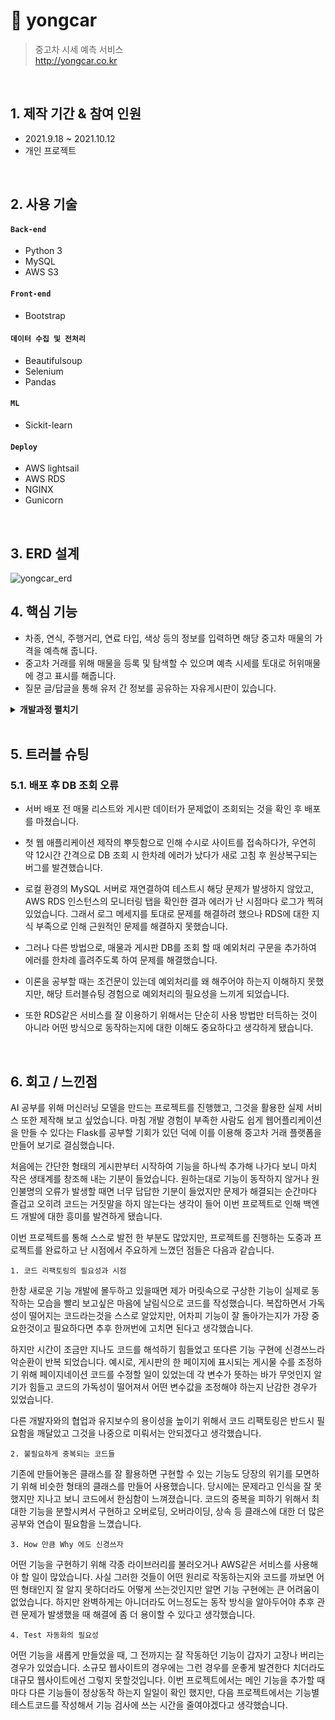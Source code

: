 # :pushpin: yongcar
>중고차 시세 예측 서비스  
>http://yongcar.co.kr 

</br>

## 1. 제작 기간 & 참여 인원
- 2021.9.18 ~ 2021.10.12
- 개인 프로젝트

</br>

## 2. 사용 기술
#### `Back-end`
  - Python 3
  - MySQL
  - AWS S3
#### `Front-end`
  - Bootstrap
#### `데이터 수집 및 전처리`
  - Beautifulsoup
  - Selenium
  - Pandas
#### `ML`
  - Sickit-learn
#### `Deploy`
  - AWS lightsail
  - AWS RDS
  - NGINX
  - Gunicorn
</br>

## 3. ERD 설계
![yongcar_erd](https://user-images.githubusercontent.com/48177285/146889299-d5002237-f220-452c-bb2a-97c4c9655844.png)


## 4. 핵심 기능
- 차종, 연식, 주행거리, 연료 타입, 색상 등의 정보를 입력하면 해당 중고차 매물의 가격을 예측해 줍니다.
- 중고차 거래를 위해 매물을 등록 및 탐색할 수 있으며 예측 시세를 토대로 허위매물에 경고 표시를 해줍니다.
- 질문 글/답글을 통해 유저 간 정보를 공유하는 자유게시판이 있습니다.



<details>
<summary><b>개발과정 펼치기</b></summary>
<div markdown="1">

### 4.1. 머신러닝 모델 개발
- 동적 크롤링(Selenium)을 이용해 범주별 데이터 수집 및 전처리
  
  ![image](https://user-images.githubusercontent.com/48177285/146894491-cb278e59-15f7-4a48-9228-6f07a3452c5e.png)

- 교차검증을 통한 하이퍼 파라미터 튜닝 및 모델 학습
  ~~~python
  def print_best_params(model, params):
      grid_model = GridSearchCV(model,
                                param_grid=params,
                                scoring='neg_mean_squared_error',
                                cv=5)
      grid_model.fit(X_train, y_train)
      r2 = grid_model.best_score_
      rmse = np.sqrt(-1*grid_model.best_score_)
      print('{0} 5 CV 시 최적 평균 RMSE 값 : {1}, 최적 parameter : {2}'.format(model.__class__.__name__,
                                                                   np.round(rmse, 4),grid_model.best_params_))
  ~~~
  ~~~python
  lgbm_params = {'n_estimators':[100, 300, 500, 1000],
               'learning_rate':[0.1, 0.05, 0.01],
               'max_depth':[3, 4, 5, 6, 7, 8, 9],
               'num_leaves':[6, 12, 24, 36]               
               }

  lgbm_reg = LGBMRegressor(n_estimators='n_estimators',
                           learning_rate='learning_rate',
                           objective='regression',
                           boosting='gbdt',
                           metric= 'rmse',
                           n_jobs=-1)


  ~~~
  ~~~python
  lgbm = LGBMRegressor()
  lgbm.fit(X_train, y_train,
                   eval_set=[(X_test, y_test)],
                   eval_metric='l1',
                   early_stopping_rounds=1000)
  pred = lgbm.predict(X_test)
  evaluate_model(y_test, pred)
  ~~~
  ~~~python
  lgbm = LGBMRegressor(n_estimators=1000,n_jobs=-1,learning_rate=0.05,max_depth=9,num_leaves=24)
  lgbm.fit(X_train, y_train)
  pred = lgbm.predict(X_test)
  evaluate_model(y_test, pred)
  ~~~
  ~~~python
  R2 score : 0.9527
  MAE score : 0.1140
  MSE score : 0.0254
  RMSE score : 0.00064712
  ~~~
 
- 전체과정
  
  https://github.com/joyw93/AI_Project/blob/main/AI_06_%EC%A1%B0%EC%9A%A9%EC%9B%90_section2.ipynb
  
### 4.2. auth
  
- **회원가입/로그인 기능** :pushpin: [코드 확인](https://github.com/joyw93/yongcar/blob/main/yong/views/auth_view.py)
  
  - flask-WTF를 이용하여 백엔드에서도 유효성을 검사 합니다. 
  - 파이썬 bcrypt 라이브러리를 이용해 패스워드를 암호화 합니다.
  
  
### 4.3. car
  
- **시세 조회/매물 등록** :pushpin: [코드 확인](https://github.com/joyw93/yongcar/blob/main/yong/views/car_view.py)
  
  - pickle 형태로 저장된 ML 모델을 불러와 predict method를 구현 했습니다.
  - 매물 등록시 사진은 서버가 아닌 S3 버킷에 저장 되도록 했습니다.
  
  
### 4.4. question
  
- **자유게시판** :pushpin: [코드 확인](https://github.com/joyw93/yongcar/blob/main/yong/views/question_view.py)
  
  - 페이지네이션 기능을 구현 했습니다.
  
  

</div>
</details>

</br>

## 5. 트러블 슈팅
### 5.1. 배포 후 DB 조회 오류
- 서버 배포 전 매물 리스트와 게시판 데이터가 문제없이 조회되는 것을 확인 후 배포를 마쳤습니다.

- 첫 웹 애플리케이션 제작의 뿌듯함으로 인해 수시로 사이트를 접속하다가, 우연히 약 12시간 간격으로 DB 조회 시 한차례 에러가 났다가 새로 고침 후
원상복구되는 버그를 발견했습니다.

- 로컬 환경의 MySQL 서버로 재연결하여 테스트시 해당 문제가 발생하지 않았고, AWS RDS 인스턴스의 모니터링 탭을 확인한 결과 에러가 난 시점마다 로그가 찍혀 있었습니다.
그래서 로그 메세지를 토대로 문제를 해결하려 했으나 RDS에 대한 지식 부족으로 인해 근원적인 문제를 해결하지 못했습니다.

- 그러나 다른 방법으로, 매물과 게시판 DB를 조회 할 때 예외처리 구문을 추가하여 에러를 한차례 흘려주도록 하여 문제를 해결했습니다.

- 이론을 공부할 때는 조건문이 있는데 예외처리를 왜 해주어야 하는지 이해하지 못했지만, 해당 트러블슈팅 경험으로 예외처리의 필요성을 느끼게 되었습니다.

- 또한 RDS같은 서비스를 잘 이용하기 위해서는 단순히 사용 방법만 터득하는 것이 아니라 어떤 방식으로 동작하는지에 대한 이해도 중요하다고 생각하게 됐습니다.


    
</br>

## 6. 회고 / 느낀점

AI 공부를 위해 머신러닝 모델을 만드는 프로젝트를 진행했고, 그것을 활용한 실제 서비스 또한 제작해 보고 싶었습니다.
마침 개발 경험이 부족한 사람도 쉽게 웹어플리케이션을 만들 수 있다는 Flask를 공부할 기회가 있던 덕에 이를 이용해 중고차 거래 플랫폼을 만들어 보기로 결심했습니다.   

처음에는 간단한 형태의 게시판부터 시작하여 기능을 하나씩 추가해 나가다 보니 마치 작은 생태계를 창조해 내는 기분이 들었습니다. 원하는대로 기능이 동작하지 않거나 원인불명의 오류가 발생할 때면
너무 답답한 기분이 들었지만 문제가 해결되는 순간마다 즐겁고 오히려 코드는 거짓말을 하지 않는다는 생각이 들어 이번 프로젝트로 인해 백엔드 개발에 대한 흥미를 발견하게 됐습니다.   

이번 프로젝트를 통해 스스로 발전 한 부분도 많았지만, 프로젝트를 진행하는 도중과 프로젝트를 완료하고 난 시점에서 주요하게 느꼈던 점들은 다음과 같습니다.   



    1. 코드 리팩토링의 필요성과 시점

한창 새로운 기능 개발에 몰두하고 있을때면 제가 머릿속으로 구상한 기능이 실제로 동작하는 모습을 빨리 보고싶은 마음에 날림식으로 코드를 작성했습니다.
복잡하면서 가독성이 떨어지는 코드라는것을 스스로 알았지만, 어차피 기능이 잘 돌아가는지가 가장 중요한것이고 필요하다면 추후 한꺼번에 고치면 된다고 생각했습니다.   

하지만 시간이 조금만 지나도 코드를 해석하기 힘들었고 또다른 기능 구현에 신경쓰느라 악순환이 반복 되었습니다.
예시로, 게시판의 한 페이지에 표시되는 게시물 수를 조정하기 위해 페이지네이션 코드를 수정할 일이 있었는데 각 변수가 뜻하는 바가 무엇인지 알기가 힘들고 코드의 가독성이 떨어져서
어떤 변수값을 조정해야 하는지 난감한 경우가 있었습니다.   

다른 개발자와의 협업과 유지보수의 용이성을 높이기 위해서 코드 리팩토링은 반드시 필요함을 깨달았고 그것을 나중으로 미뤄서는 안되겠다고 생각했습니다.



    2. 불필요하게 중복되는 코드들

기존에 만들어놓은 클래스를 잘 활용하면 구현할 수 있는 기능도 당장의 위기를 모면하기 위해 비슷한 형태의 클래스를 만들어 사용했습니다.
당시에는 문제라고 인식을 잘 못했지만 지나고 보니 코드에서 한심함이 느껴졌습니다. 코드의 중복을 피하기 위해서 최대한 기능을 분할시켜서 구현하고 오버로딩, 오버라이딩, 상속 등 
클래스에 대한 더 많은 공부와 연습이 필요함을 느꼈습니다.



    3. How 만큼 Why 에도 신경쓰자
    
어떤 기능을 구현하기 위해 각종 라이브러리를 불러오거나 AWS같은 서비스를 사용해야 할 일이 많았습니다. 사실 그러한 것들이 어떤 원리로 작동하는지와 코드를 까보면 어떤 형태인지
잘 알지 못하더라도 어떻게 쓰는것인지만 알면 기능 구현에는 큰 어려움이 없었습니다. 하지만 완벽하게는 아니더라도 어느정도는 동작 방식을 알아두어야 추후 관련 문제가 발생했을 때 해결에 좀 더
용이할 수 있다고 생각했습니다.



    4. Test 자동화의 필요성
    
어떤 기능을 새롭게 만들었을 때, 그 전까지는 잘 작동하던 기능이 갑자기 고장나 버리는 경우가 있었습니다. 소규모 웹사이트의 경우에는 그런 경우를 운좋게 발견한다 치더라도
대규모 웹사이트에선 그렇지 못할것입니다. 이번 프로젝트에서는 메인 기능을 추가할 때 마다 다른 기능들이 정상동작 하는지 일일이 확인 했지만, 다음 프로젝트에서는 기능별 테스트코드를 작성해서
기능 검사에 쓰는 시간을 줄여야겠다고 생각했습니다.
